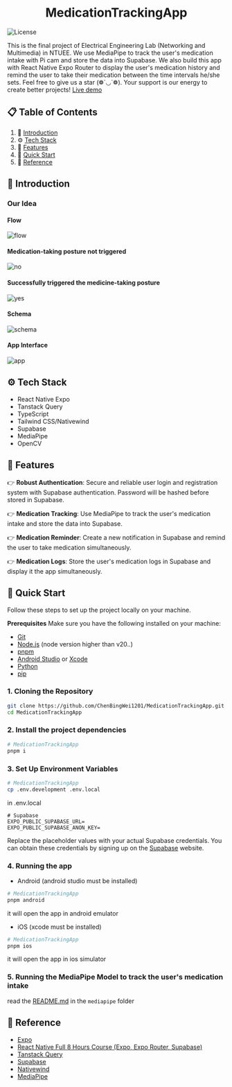 <h1 align="center">MedicationTrackingApp</h1>

![License](https://img.shields.io/badge/license-MIT-blue)

This is the final project of Electrical Engineering Lab (Networking and Multimedia) in NTUEE. We use MediaPipe to track the user's medication intake with Pi cam and store the data into Supabase. We also build this app with React Native Expo Router to display the user's medication history and remind the user to take their medication between the time intervals he/she sets. Feel free to give us a star (❁´◡`❁). Your support is our energy to create better projects! [Live demo](https://drive.google.com/drive/folders/16iHki0Dm4yHXm4xOsHz8CBZsnXuHVqFX?usp=sharing)

## 📋 <a name="table">Table of Contents</a>

1. 🤖 [Introduction](#introduction)
2. ⚙️ [Tech Stack](#tech-stack)
3. 🔋 [Features](#features)
4. 🤸 [Quick Start](#quick-start)
5. 🚀 [Reference](#reference)

## <a name="introduction">🤖 Introduction</a>

### Our Idea

#### Flow

![flow](/assets/images/flow.png)

#### Medication-taking posture not triggered

![no](/assets/images/no.png)

#### Successfully triggered the medicine-taking posture

![yes](/assets/images/yes.png)

#### Schema

![schema](/assets/images/schema.png)

#### App Interface

![app](/assets/images/app.png)



## <a name="tech-stack">⚙️ Tech Stack</a>

- React Native Expo
- Tanstack Query
- TypeScript
- Tailwind CSS/Nativewind
- Supabase
- MediaPipe
- OpenCV

## <a name="features">🔋 Features</a>

👉 **Robust Authentication**: Secure and reliable user login and registration system with Supabase authentication. Password will be hashed before stored in Supabase.

👉 **Medication Tracking**: Use MediaPipe to track the user's medication intake and store the data into Supabase.

👉 **Medication Reminder**: Create a new notification in Supabase and remind the user to take medication simultaneously.

👉 **Medication Logs**: Store the user's medication logs in Supabase and display it the app simultaneously.

## <a name="quick-start">🤸 Quick Start</a>

Follow these steps to set up the project locally on your machine.

**Prerequisites**
Make sure you have the following installed on your machine:

- [Git](https://git-scm.com/)
- [Node.js](https://nodejs.org/en) (node version higher than v20._._)
- [pnpm](https://pnpm.io/)
- [Android Studio](https://developer.android.com/studio) or [Xcode](https://developer.apple.com/xcode/)
- [Python](https://www.python.org/downloads/)
- [pip](https://pip.pypa.io/en/stable/installation/)

### 1. Cloning the Repository

```bash
git clone https://github.com/ChenBingWei1201/MedicationTrackingApp.git
cd MedicationTrackingApp
```

### 2. Install the project dependencies

```bash
# MedicationTrackingApp
pnpm i
```

### 3. Set Up Environment Variables

```bash
# MedicationTrackingApp
cp .env.development .env.local
```

in .env.local

```env
# Supabase
EXPO_PUBLIC_SUPABASE_URL=
EXPO_PUBLIC_SUPABASE_ANON_KEY=
```

Replace the placeholder values with your actual Supabase credentials. You can obtain these credentials by signing up on the [Supabase](https://supabase.com/dashboard/projects) website.

### 4. Running the app

- Android (android studio must be installed)

```bash
# MedicationTrackingApp
pnpm android
```

it will open the app in android emulator

- iOS (xcode must be installed)

```bash
# MedicationTrackingApp
pnpm ios
```

it will open the app in ios simulator

### 5. Running the MediaPipe Model to track the user's medication intake

read the [README.md](./mediapipe/README.md) in the `mediapipe` folder

## <a name="reference">🚀 Reference</a>

- [Expo](https://docs.expo.dev/get-started/create-a-project/)
- [React Native Full 8 Hours Course (Expo, Expo Router, Supabase)](https://youtu.be/rIYzLhkG9TA?feature=shared)
- [Tanstack Query](https://tanstack.com/query/latest/docs/framework/react/overview)
- [Supabase](https://supabase.com/docs/guides/getting-started/tutorials/with-expo-react-native)
- [Nativewind](https://www.nativewind.dev/getting-started/expo-router)
- [MediaPipe](https://ai.google.dev/edge/mediapipe/solutions/vision/gesture_recognizer/python)
